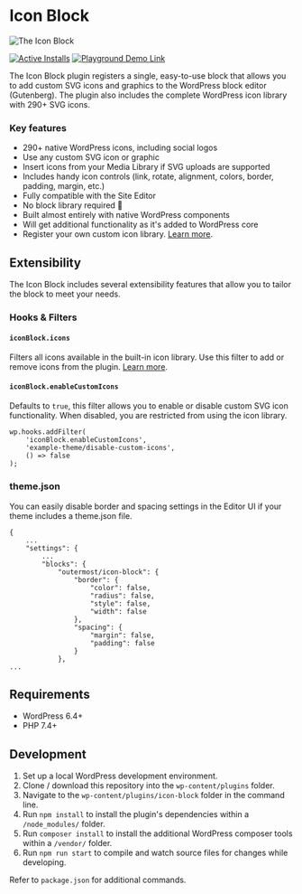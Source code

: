 # Icon Block

![The Icon Block](https://github.com/ndiego/icon-block/blob/main/_wordpress-org/banner-1544x500.png)

[![Active Installs](https://img.shields.io/wordpress/plugin/installs/icon-block?logo=wordpress&logoColor=%23fff&label=Active%20Installs&labelColor=%2323282dA&color=%2323282dA)](https://wordpress.org/plugins/social-sharing-block/) [![Playground Demo Link](https://img.shields.io/wordpress/plugin/v/icon-block?logo=wordpress&logoColor=%23fff&label=Playground%20Demo&labelColor=%233858e9&color=%233858e9)](https://playground.wordpress.net/?blueprint-url=https://raw.githubusercontent.com/ndiego/icon-block/main/_playground/blueprint.json)

The Icon Block plugin registers a single, easy-to-use block that allows you to add custom SVG icons and graphics to the WordPress block editor (Gutenberg). The plugin also includes the complete WordPress icon library with 290+ SVG icons.

### Key features

- 290+ native WordPress icons, including social logos
- Use any custom SVG icon or graphic
- Insert icons from your Media Library if SVG uploads are supported
- Includes handy icon controls (link, rotate, alignment, colors, border, padding, margin, etc.)
- Fully compatible with the Site Editor
- No block library required 🎉
- Built almost entirely with native WordPress components
- Will get additional functionality as it's added to WordPress core
- Register your own custom icon library. [Learn more](https://nickdiego.com/adding-custom-icons-to-the-icon-block/).

## Extensibility

The Icon Block includes several extensibility features that allow you to tailor the block to meet your needs.

### Hooks & Filters

#### `iconBlock.icons`

Filters all icons available in the built-in icon library. Use this filter to add or remove icons from the plugin. [Learn more](https://nickdiego.com/adding-custom-icons-to-the-icon-block/).

#### `iconBlock.enableCustomIcons`

Defaults to `true`, this filter allows you to enable or disable custom SVG icon functionality. When disabled, you are restricted from using the icon library.

```
wp.hooks.addFilter(
	'iconBlock.enableCustomIcons',
	'example-theme/disable-custom-icons',
	() => false
);
```

### theme.json

You can easily disable border and spacing settings in the Editor UI if your theme includes a theme.json file.

```
{
	...
	"settings": {
		...
		"blocks": {
			"outermost/icon-block": {
				"border": {
					"color": false,
					"radius": false,
					"style": false,
					"width": false
				},
				"spacing": {
					"margin": false,
					"padding": false
				}
			},
...
```

## Requirements

- WordPress 6.4+
- PHP 7.4+

## Development

1. Set up a local WordPress development environment.
2. Clone / download this repository into the `wp-content/plugins` folder.
3. Navigate to the `wp-content/plugins/icon-block` folder in the command line.
4. Run `npm install` to install the plugin's dependencies within a `/node_modules/` folder.
5. Run `composer install` to install the additional WordPress composer tools within a `/vendor/` folder.
6. Run `npm run start` to compile and watch source files for changes while developing.

Refer to `package.json` for additional commands.